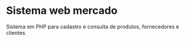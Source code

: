 # Sistema web mercado
 Sistema em PHP para cadastro e consulta de produtos, fornecedores e clientes.
